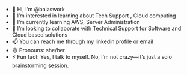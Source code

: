 - 👋 Hi, I’m @balaswork
- 👀 I’m interested in learning about Tech Support , Cloud computing
- 🌱 I’m currently learning AWS, Server Administration
- 💞️ I’m looking to collaborate with Technical Support for Software and Cloud based solutions
- 📫 You can reach me through my linkedin profile or email 
- 😄 Pronouns: she/her
- ⚡ Fun fact: Yes, I talk to myself. No, I’m not crazy—it’s just a solo brainstorming session.
<!---
balaswork/balaswork is a ✨ special ✨ repository because its `README.md` (this file) appears on your GitHub profile.
You can click the Preview link to take a look at your changes.
--->
